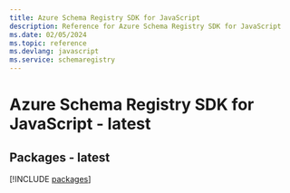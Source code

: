 ```yaml
---
title: Azure Schema Registry SDK for JavaScript
description: Reference for Azure Schema Registry SDK for JavaScript
ms.date: 02/05/2024
ms.topic: reference
ms.devlang: javascript
ms.service: schemaregistry
---
```

# Azure Schema Registry SDK for JavaScript - latest
## Packages - latest
[!INCLUDE [packages](schema-registry-index.md)]